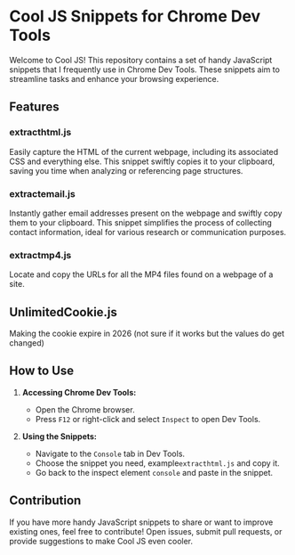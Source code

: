 # Cool JS Snippets for Chrome Dev Tools

Welcome to Cool JS! This repository contains a set of handy JavaScript snippets that I frequently use in Chrome Dev Tools. These snippets aim to streamline tasks and enhance your browsing experience.

## Features

### extracthtml.js
Easily capture the HTML of the current webpage, including its associated CSS and everything else. This snippet swiftly copies it to your clipboard, saving you time when analyzing or referencing page structures.

### extractemail.js
Instantly gather email addresses present on the webpage and swiftly copy them to your clipboard. This snippet simplifies the process of collecting contact information, ideal for various research or communication purposes.

### extractmp4.js
Locate and copy the URLs for all the MP4 files found on a webpage of a site.

## UnlimitedCookie.js
Making the cookie expire in 2026 (not sure if it works but the values do get changed)

## How to Use

1. **Accessing Chrome Dev Tools:**
   - Open the Chrome browser.
   - Press `F12` or right-click and select `Inspect` to open Dev Tools.
  
2. **Using the Snippets:**
   - Navigate to the `Console` tab in Dev Tools.
   - Choose the snippet you need, example`extracthtml.js` and copy it.
   - Go back to the inspect element `console` and paste in the snippet.

## Contribution
If you have more handy JavaScript snippets to share or want to improve existing ones, feel free to contribute! Open issues, submit pull requests, or provide suggestions to make Cool JS even cooler.
